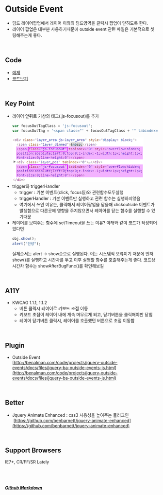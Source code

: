 # Outside Event
* 딤드 레이어팝업에서 레이어 이외의 딤드영역을 클릭시 팝업이 닫히도록 한다.
* 레이어 팝업은 대부분 사용하기때문에 outside event 관련 파일은 기본적으로 셋팅해주는게 좋다.

<br>

## Code
* [예제](https://vlueviolet.github.io/study/exam/exam7/index_final2.html)
* [코드보기](https://github.com/vlueviolet/study/blob/gh-pages/exam/exam7/index_final2.html)
<br>

## Key Point
+ 레이어 앞뒤로 가상의 태그(.js-focusout)를 추가
  ```javascript
  var focusOutTagClass = 'js-focusout';
  var focusOutTag = '<span class="' + focusOutTagClass + '" tabindex="0" style="overflow:hidden;position:absolute;left:0;top:0;z-index:-1;width:1px;height:1px;font-size:0;line-height:0"></span>';
  ```
  ![](/img/summary/exam7/1.png)
+ trigger와 triggerHandler
  + trigger : 기본 이벤트(click, focus등)와 관련함수모두실행
  + triggerHandler : 기본 이벤트만 실행하고 관련 함수는 실행하지않음
  + 여기에서 쓰인 이유는, 클릭해서 레이어팝업을 닫을때 clickoutside 이벤트가 발생함으로 다른곳에 영향을 주지않으면서 레이어를 닫는 함수를 실행할 수 있기때문
+ 레이어를 보여주는 함수에 setTimeout을 쓰는 이유?
  아래와 같이 코드가 작성되어 있다면
  ```javascript
  obj.show();
  alert("안녕");
  ```
  실제순서는 alert → show순으로 실행된다.
  이는 시스템적 오류이기 때문에 먼저 show()를 실행하고 시간차를 두고 이후 실행할 함수를 호출해주는게 좋다.
  코드상 시간차 함수는 showAfterBugFunc()를 확인해보길
   

<br>

## A11Y
+ KWCAG 1.1.1, 1.1.2
  + 버튼 클릭시 레이어로 키보드 초점 이동
  + 키보드 초점이 레이어 내에 계속 머무르게 되고, 닫기버튼을 클릭해야만 닫힘
  + 레이어 닫기버튼 클릭시, 레이어를 호출했던 버튼으로 초점 이동함
<br>

## Plugin
* Outside Event<br>[http://benalman.com/code/projects/jquery-outside-events/docs/files/jquery-ba-outside-events-js.html](http://benalman.com/code/projects/jquery-outside-events/docs/files/jquery-ba-outside-events-js.html)
<br>

## Better
* Jquery Animate Enhanced : css3 사용성을 높여주는 플러그인<br>
  [https://github.com/benbarnett/jquery-animate-enhanced](https://github.com/benbarnett/jquery-animate-enhanced)
<br>

## Support Browsers
IE7+, CR/FF/SR Lately



<br><br>
##### [Github Markdown](https://guides.github.com/features/mastering-markdown/)
